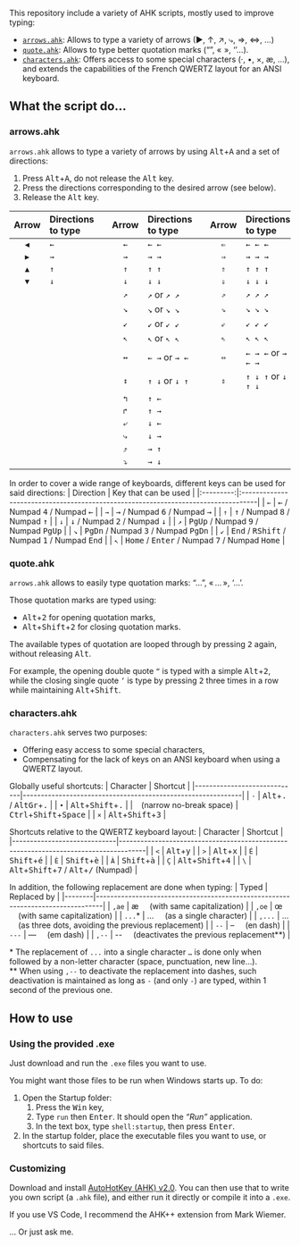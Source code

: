 This repository include a variety of AHK scripts, mostly used to improve typing:
- [`arrows.ahk`](#arrowsahk): Allows to type a variety of arrows (▶, ↑, ↗, ⤷, ⇒, ⇔, …)
- [`quote.ahk`](#quoteahk): Allows to type better quotation marks (“”, «  », ‘’…).
- [`characters.ahk`](#charactersahk): Offers access to some special characters (·, •, ×, æ, …), and extends the capabilities of the French QWERTZ layout for an ANSI keyboard.

## What the script do…

### arrows.ahk

`arrows.ahk` allows to type a variety of arrows by using <kbd>Alt</kbd>+<kbd>A</kbd> and a set of directions:
1. Press <kbd>Alt</kbd>+<kbd>A</kbd>, do not release the <kbd>Alt</kbd> key.
2. Press the directions corresponding to the desired arrow (see below).
3. Release the <kbd>Alt</kbd> key.

| Arrow | Directions to type | | Arrow | Directions to type | | Arrow | Directions to type |
|:-----:|:-------------------|-|:-----:|:-------------------|-|:-----:|:-------------------|
| `◀`   | `←`                | | `←`   | `← ←`              | | `⇐`   | `← ← ←`            |
| `▶`   | `→`                | | `→`   | `→ →`              | | `⇒`   | `→ → →`            |
| `▲`   | `↑`                | | `↑`   | `↑ ↑`              | | `⇑`   | `↑ ↑ ↑`            |
| `▼`   | `↓`                | | `↓`   | `↓ ↓`              | | `⇓`   | `↓ ↓ ↓`            |
|       |                    | | `↗`   | `↗` or `↗ ↗`       | | `⇗`   | `↗ ↗ ↗`            |
|       |                    | | `↘`   | `↘` or `↘ ↘`       | | `⇘`   | `↘ ↘ ↘`            |
|       |                    | | `↙`   | `↙` or `↙ ↙`       | | `⇙`   | `↙ ↙ ↙`            |
|       |                    | | `↖`   | `↖` or `↖ ↖`       | | `⇖`   | `↖ ↖ ↖`            |
|       |                    | | `↔`   | `← →` or `→ ←`     | | `⇔`   | `← → ←` or `→ ← →` |
|       |                    | | `↕`   | `↑ ↓` or `↓ ↑`     | | `⇕`   | `↑ ↓ ↑` or `↓ ↑ ↓` |
|       |                    | | `↰`   | `↑ ←`              | |       |                    |
|       |                    | | `↱`   | `↑ →`              | |       |                    |
|       |                    | | `⤶`   | `↓ ←`              | |       |                    |
|       |                    | | `⤷`   | `↓ →`              | |       |                    |
|       |                    | | `⤴`   | `→ ↑`              | |       |                    |
|       |                    | | `⤵`   | `→ ↓`              | |       |                    |

In order to cover a wide range of keyboards, different keys can be used for said directions:
| Direction | Key that can be used                                                              |
|:---------:|:----------------------------------------------------------------------------------|
| `←`       | <kbd>←</kbd> / Numpad <kbd>4</kbd> / Numpad <kbd>←</kbd>                          |
| `→`       | <kbd>→</kbd> / Numpad <kbd>6</kbd> / Numpad <kbd>→</kbd>                          |
| `↑`       | <kbd>↑</kbd> / Numpad <kbd>8</kbd> / Numpad <kbd>↑</kbd>                          |
| `↓`       | <kbd>↓</kbd> / Numpad <kbd>2</kbd> / Numpad <kbd>↓</kbd>                          |
| `↗`       | <kbd>PgUp</kbd> / Numpad <kbd>9</kbd> / Numpad <kbd>PgUp</kbd>                    |
| `↘`       | <kbd>PgDn</kbd> / Numpad <kbd>3</kbd> / Numpad <kbd>PgDn</kbd>                    |
| `↙`       | <kbd>End</kbd> / <kbd>RShift</kbd> / Numpad <kbd>1</kbd> / Numpad <kbd>End</kbd>  |
| `↖`       | <kbd>Home</kbd> / <kbd>Enter</kbd> / Numpad <kbd>7</kbd> / Numpad <kbd>Home</kbd> |

### quote.ahk

`arrows.ahk` allows to easily type quotation marks: “…”, « … », ‘…’.

Those quotation marks are typed using:
- <kbd>Alt</kbd>+<kbd>2</kbd> for opening quotation marks,
- <kbd>Alt</kbd>+<kbd>Shift</kbd>+<kbd>2</kbd> for closing quotation marks.

The available types of quotation are looped through by pressing <kbd>2</kbd> again, without releasing <kbd>Alt</kbd>.

For example, the opening double quote `“` is typed with a simple <kbd>Alt</kbd>+<kbd>2</kbd>, while the closing single quote `’` is type by pressing <kbd>2</kbd> three times in a row while maintaining <kbd>Alt</kbd>+<kbd>Shift</kbd>.

### characters.ahk

`characters.ahk` serves two purposes:
- Offering easy access to some special characters,
- Compensating for the lack of keys on an ANSI keyboard when using a QWERTZ layout.

Globally useful shortcuts:
| Character                   | Shortcut                                                    |
|-----------------------------|-------------------------------------------------------------|
| `·`                         | <kbd>Alt</kbd>+<kbd>.</kbd> / <kbd>AltGr</kbd>+<kbd>.</kbd> |
| `•`                         | <kbd>Alt</kbd>+<kbd>Shift</kbd>+<kbd>.</kbd>                |
| ` ` (narrow no-break space) | <kbd>Ctrl</kbd>+<kbd>Shift</kbd>+<kbd>Space</kbd>           |
| `×`                         | <kbd>Alt</kbd>+<kbd>Shift</kbd>+<kbd>3</kbd>                |

Shortcuts relative to the QWERTZ keyboard layout:
| Character                   | Shortcut                                                                            |
|-----------------------------|-------------------------------------------------------------------------------------|
| `<`                         | <kbd>Alt</kbd>+<kbd>y</kbd>                                                         |
| `>`                         | <kbd>Alt</kbd>+<kbd>x</kbd>                                                         |
| `É`                         | <kbd>Shift</kbd>+<kbd>é</kbd>                                                       |
| `È`                         | <kbd>Shift</kbd>+<kbd>è</kbd>                                                       |
| `À`                         | <kbd>Shift</kbd>+<kbd>à</kbd>                                                       |
| `Ç`                         | <kbd>Alt</kbd>+<kbd>Shift</kbd>+<kbd>4</kbd>                                        |
| `\`                         | <kbd>Alt</kbd>+<kbd>Shift</kbd>+<kbd>7</kbd> / <kbd>Alt</kbd>+<kbd>/</kbd> (Numpad) |

In addition, the following replacement are done when typing:
| Typed  | Replaced by                                                                    |
|--------|--------------------------------------------------------------------------------|
| `,ae`  | æ &nbsp;&nbsp;&nbsp;&nbsp;(with same capitalization)                           |
| `,oe`  | œ &nbsp;&nbsp;&nbsp;&nbsp;(with same capitalization)                           |
| `...`* | … &nbsp;&nbsp;&nbsp;&nbsp;(as a single character)                              |
| `,...` | ... &nbsp;&nbsp;&nbsp;&nbsp;(as three dots, avoiding the previous replacement) |
| `--`   | – &nbsp;&nbsp;&nbsp;&nbsp;(en dash)                                            |
| `---`  | — &nbsp;&nbsp;&nbsp;&nbsp;(em dash)                                            |
| `,--`  | -- &nbsp;&nbsp;&nbsp;&nbsp;(deactivates the previous replacement**)            |

\* The replacement of `...` into a single character `…` is done only when followed by a non-letter character (space, punctuation, new line…).<br>
\** When using `,--` to deactivate the replacement into dashes, such deactivation is maintained as long as `-` (and only `-`) are typed, within 1 second of the previous one.

## How to use

### Using the provided .exe

Just download and run the `.exe` files you want to use.

You might want those files to be run when Windows starts up. To do:
1. Open the Startup folder:
	1. Press the <kbd>Win</kbd> key,
	2. Type `run` then <kbd>Enter</kbd>. It should open the *“Run”* application.
	3. In the text box, type `shell:startup`, then press <kbd>Enter</kbd>.
2. In the startup folder, place the executable files you want to use, or shortcuts to said files.

### Customizing

Download and install [AutoHotKey (AHK) v2.0](https://www.autohotkey.com/).
You can then use that to write you own script (a `.ahk` file), and either run it directly or compile it into a `.exe`.

If you use VS Code, I recommend the AHK++ extension from Mark Wiemer.

… Or just ask me.
